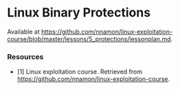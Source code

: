 # Linux Binary Protections

Available at https://github.com/nnamon/linux-exploitation-course/blob/master/lessons/5_protections/lessonplan.md.

### Resources
- [1] Linux exploitation course. Retrieved from https://github.com/nnamon/linux-exploitation-course.

